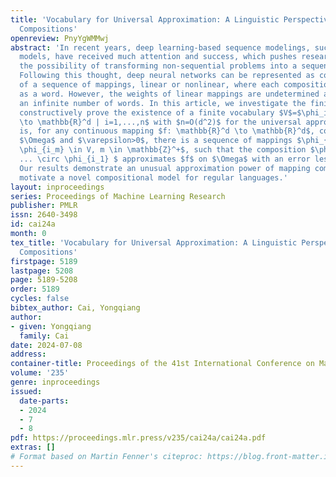 ```yaml
---
title: 'Vocabulary for Universal Approximation: A Linguistic Perspective of Mapping
  Compositions'
openreview: PnyYgWMMwj
abstract: 'In recent years, deep learning-based sequence modelings, such as language
  models, have received much attention and success, which pushes researchers to explore
  the possibility of transforming non-sequential problems into a sequential form.
  Following this thought, deep neural networks can be represented as composite functions
  of a sequence of mappings, linear or nonlinear, where each composition can be viewed
  as a word. However, the weights of linear mappings are undetermined and hence require
  an infinite number of words. In this article, we investigate the finite case and
  constructively prove the existence of a finite vocabulary $V$=$\phi_i: \mathbb{R}^d
  \to \mathbb{R}^d | i=1,...,n$ with $n=O(d^2)$ for the universal approximation. That
  is, for any continuous mapping $f: \mathbb{R}^d \to \mathbb{R}^d$, compact domain
  $\Omega$ and $\varepsilon>0$, there is a sequence of mappings $\phi_{i_1}, ...,
  \phi_{i_m} \in V, m \in \mathbb{Z}^+$, such that the composition $\phi_{i_m} \circ
  ... \circ \phi_{i_1} $ approximates $f$ on $\Omega$ with an error less than $\varepsilon$.
  Our results demonstrate an unusual approximation power of mapping compositions and
  motivate a novel compositional model for regular languages.'
layout: inproceedings
series: Proceedings of Machine Learning Research
publisher: PMLR
issn: 2640-3498
id: cai24a
month: 0
tex_title: 'Vocabulary for Universal Approximation: A Linguistic Perspective of Mapping
  Compositions'
firstpage: 5189
lastpage: 5208
page: 5189-5208
order: 5189
cycles: false
bibtex_author: Cai, Yongqiang
author:
- given: Yongqiang
  family: Cai
date: 2024-07-08
address:
container-title: Proceedings of the 41st International Conference on Machine Learning
volume: '235'
genre: inproceedings
issued:
  date-parts:
  - 2024
  - 7
  - 8
pdf: https://proceedings.mlr.press/v235/cai24a/cai24a.pdf
extras: []
# Format based on Martin Fenner's citeproc: https://blog.front-matter.io/posts/citeproc-yaml-for-bibliographies/
---
```


